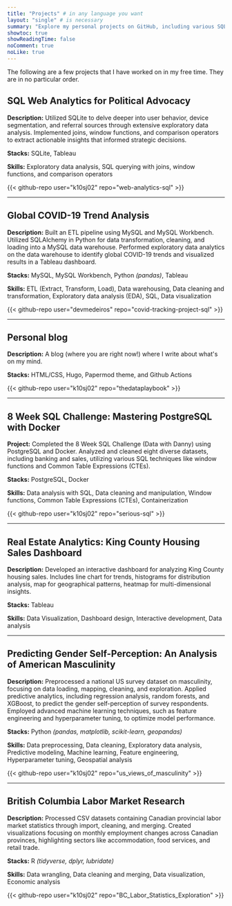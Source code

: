 ```yaml
---
title: "Projects" # in any language you want
layout: "single" # is necessary
summary: "Explore my personal projects on GitHub, including various SQL, Tableau and Python challenges."
showtoc: true
showReadingTime: false
noComment: true
noLike: true
---
```


The following are a few projects that I have worked on in my free time. They are in no particular order.

## SQL Web Analytics for Political Advocacy

**Description:**  Utilized SQLite to delve deeper into user behavior, device segmentation, and referral sources through extensive exploratory data analysis. Implemented joins, window functions, and comparison operators to extract actionable insights that informed strategic decisions.

**Stacks:** SQLite, Tableau

**Skills:** Exploratory data analysis, SQL querying with joins, window functions, and comparison operators

{{< github-repo user="k10sj02" repo="web-analytics-sql" >}}

---

## Global COVID-19 Trend Analysis

**Description:** Built an ETL pipeline using MySQL and MySQL Workbench. Utilized SQLAlchemy in Python for data transformation, cleaning, and loading into a MySQL data warehouse. Performed exploratory data analytics on the data warehouse to identify global COVID-19 trends and visualized results in a Tableau dashboard. 

**Stacks:** MySQL, MySQL Workbench, Python _(pandas)_, Tableau

**Skills:** ETL (Extract, Transform, Load), Data warehousing, Data cleaning and transformation, Exploratory data analysis (EDA), SQL, Data visualization 

{{< github-repo user="devmedeiros" repo="covid-tracking-project-sql" >}}

---

## Personal blog

**Description:** A blog (where you are right now!) where I write about what's on my mind.

**Stacks:** HTML/CSS, Hugo, Papermod theme, and Github Actions

{{< github-repo user="k10sj02" repo="thedataplaybook" >}}

---

## 8 Week SQL Challenge: Mastering PostgreSQL with Docker

**Project:** Completed the 8 Week SQL Challenge (Data with Danny) using PostgreSQL and Docker. Analyzed and cleaned eight diverse datasets, including banking and sales, utilizing various SQL techniques like window functions and Common Table Expressions (CTEs).

**Stacks:** PostgreSQL, Docker

**Skills:** Data analysis with SQL, Data cleaning and manipulation, Window functions, Common Table Expressions (CTEs), Containerization

{{< github-repo user="k10sj02" repo="serious-sql" >}}

---

## Real Estate Analytics: King County Housing Sales Dashboard

**Description:** Developed an interactive dashboard for analyzing King County housing sales. Includes line chart for trends, histograms for distribution analysis, map for geographical patterns, heatmap for multi-dimensional insights. 

**Stacks:** Tableau

**Skills:** Data Visualization, Dashboard design, Interactive development, Data analysis

---

## Predicting Gender Self-Perception: An Analysis of American Masculinity

**Description:** Preprocessed a national US survey dataset on masculinity, focusing on data loading, mapping, cleaning, and exploration. Applied predictive analytics, including regression analysis, random forests, and XGBoost, to predict the gender self-perception of survey respondents. Employed advanced machine learning techniques, such as feature engineering and hyperparameter tuning, to optimize model performance.

**Stacks:** Python _(pandas, matplotlib, scikit-learn, geopandas)_

**Skills:** Data preprocessing, Data cleaning, Exploratory data analysis, Predictive modeling, Machine learning, Feature engineering, Hyperparameter tuning, Geospatial analysis

{{< github-repo user="k10sj02" repo="us_views_of_masculinity" >}}

---

## British Columbia Labor Market Research

**Description:** Processed CSV datasets containing Canadian provincial labor market statistics through import, cleaning, and merging. Created visualizations focusing on monthly employment changes across Canadian provinces, highlighting sectors like accommodation, food services, and retail trade.

**Stacks:** R _(tidyverse, dplyr, lubridate)_

**Skills:** Data wrangling, Data cleaning and merging, Data visualization, Economic analysis

{{< github-repo user="k10sj02" repo="BC_Labor_Statistics_Exploration" >}}
